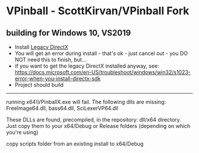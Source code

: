 # VPinball - ScottKirvan/VPinball Fork

## building for Windows 10, VS2019

- Install [Legacy DirectX](https://docs.microsoft.com/en-us/windows/win32/directx-sdk--august-2009-)
- You will get an error during install - that's ok - just cancel out - you DO NOT need this to finish, but...
- if you want to get the legacy DirectX installed anyway, see:  https://docs.microsoft.com/en-US/troubleshoot/windows/win32/s1023-error-when-you-install-directx-sdk
- Project should build
---

running x64\VPinballX.exe will fail.  The following dlls are missing: FreeImage64.dll, bass64.dll, SciLexerVP64.dll

These DLLs are found, precompiled, in the repository:  dll/x64 directory.  Just copy them to your x64/Debug or Release folders (depending on which you're using)

copy scripts folder from an existing install to x64/Debug
